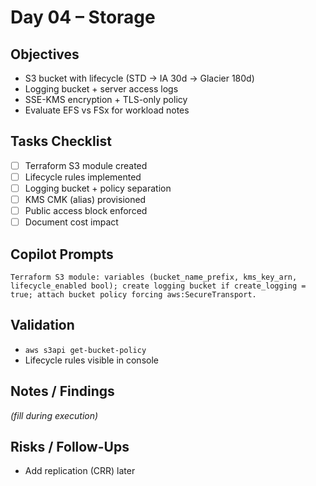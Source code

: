 # Day 04 – Storage

## Objectives
- S3 bucket with lifecycle (STD -> IA 30d -> Glacier 180d)
- Logging bucket + server access logs
- SSE-KMS encryption + TLS-only policy
- Evaluate EFS vs FSx for workload notes

## Tasks Checklist
- [ ] Terraform S3 module created
- [ ] Lifecycle rules implemented
- [ ] Logging bucket + policy separation
- [ ] KMS CMK (alias) provisioned
- [ ] Public access block enforced
- [ ] Document cost impact

## Copilot Prompts
```
Terraform S3 module: variables (bucket_name_prefix, kms_key_arn, lifecycle_enabled bool); create logging bucket if create_logging = true; attach bucket policy forcing aws:SecureTransport.
```

## Validation
- `aws s3api get-bucket-policy`
- Lifecycle rules visible in console

## Notes / Findings
_(fill during execution)_

## Risks / Follow-Ups
- Add replication (CRR) later

